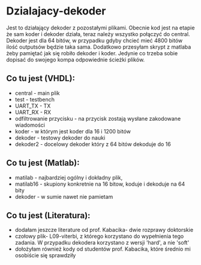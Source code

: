 # Dzialajacy-dekoder

Jest to działający dekoder z pozostałymi plikami. Obecnie kod jest na etapie że sam koder i dekoder działa, teraz należy wszystko połączyć do central.
Dekoder jest dla 64 bitów, w przypadku gdyby chcieć mieć 4800 bitów ilość outputsów będzie taka sama.
Dodatkowo przesyłam skrypt z matlaba żeby pamiętać jak się robiło dekoder i koder. Jedynie co trzeba sobie dopisać do swojego kompa odpowiednie ścieżki plików. 

## Co tu jest (VHDL):
- central - main plik
- test - testbench 
- UART_TX - TX 
- UART_RX - RX
- odfiltrowanie przycisku - na przycisk zostają wysłane zakodowane wiadomości
- koder - w którym jest koder dla 16 i 1200 bitów
- dekoder - testowy dekoder do nauki  
- dekoder2 - docelowy dekoder który z 64 bitów dekoduje do 16

## Co tu jest (Matlab):
- matilab - najbardziej ogólny i dokładny plik,
- matilab16 - skupiony konkretnie na 16 bitow, koduje i dekoduje na 64 bity
- dekoder - w sumie nawet nie pamietam

## Co tu jest (Literatura):
- dodałam jeszcze literature od prof. Kabacika- dwie rozprawy doktorskie
- czołowy plik- L09-viterbi, z którego korzystano do wypełnienia tego zadania. W przypadku dekodera korzystano z wersji 'hard', a nie 'soft'
- dołożyłam również kody od studentów prof. Kabacika, które średnio mi osobiście się sprawdziły

